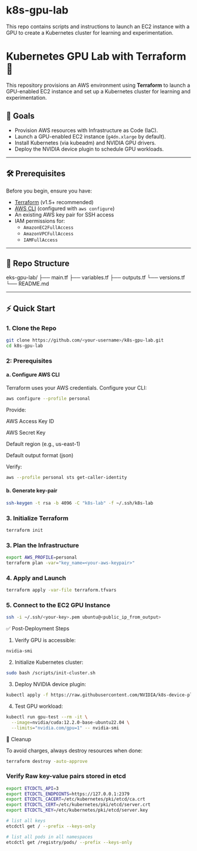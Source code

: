 # k8s-gpu-lab
This repo contains scripts and instructions to launch an EC2 instance with a GPU  to create a Kubernetes cluster for learning and experimentation.

# Kubernetes GPU Lab with Terraform 🚀

This repository provisions an AWS environment using **Terraform** to launch a GPU-enabled EC2 instance and set up a Kubernetes cluster for learning and experimentation.

## 🎯 Goals
- Provision AWS resources with Infrastructure as Code (IaC).
- Launch a GPU-enabled EC2 instance (`g4dn.xlarge` by default).
- Install Kubernetes (via kubeadm) and NVIDIA GPU drivers.
- Deploy the NVIDIA device plugin to schedule GPU workloads.

---

## 🛠️ Prerequisites
Before you begin, ensure you have:

- [Terraform](https://developer.hashicorp.com/terraform/downloads) (v1.5+ recommended)
- [AWS CLI](https://docs.aws.amazon.com/cli/latest/userguide/getting-started-install.html) (configured with `aws configure`)
- An existing AWS key pair for SSH access
- IAM permissions for:
  - `AmazonEC2FullAccess`
  - `AmazonVPCFullAccess`
  - `IAMFullAccess`

---

## 📂 Repo Structure
eks-gpu-lab/
├── main.tf
├── variables.tf
├── outputs.tf
└── versions.tf
└── README.md


---

## ⚡ Quick Start

### 1. Clone the Repo
```bash
git clone https://github.com/<your-username>/k8s-gpu-lab.git
cd k8s-gpu-lab
```

### 2: Prerequisites

#### a. Configure AWS CLI
Terraform uses your AWS credentials. Configure your CLI:
```bash
aws configure --profile personal

```
Provide:

AWS Access Key ID

AWS Secret Key

Default region (e.g., us-east-1)

Default output format (json)

Verify:
```bash
aws --profile personal sts get-caller-identity
```

#### b. Generate key-pair
```bash
ssh-keygen -t rsa -b 4096 -C "k8s-lab" -f ~/.ssh/k8s-lab
```
### 3. Initialize Terraform
```bash
terraform init
```

### 3. Plan the Infrastructure
```bash
export AWS_PROFILE=personal
terraform plan -var="key_name=<your-aws-keypair>"
```

### 4. Apply and Launch
```bash
terraform apply -var-file terraform.tfvars
```

### 5. Connect to the EC2 GPU Instance
```bash
ssh -i ~/.ssh/<your-key>.pem ubuntu@<public_ip_from_output>
```

✅ Post-Deployment Steps

1. Verify GPU is accessible:
```bash
nvidia-smi
```
2. Initialize Kubernetes cluster:
```bash
sudo bash /scripts/init-cluster.sh
```
3. Deploy NVIDIA device plugin:
```bash
kubectl apply -f https://raw.githubusercontent.com/NVIDIA/k8s-device-plugin/v0.16.0/nvidia-device-plugin.yml
```
4. Test GPU workload:
```bash
kubectl run gpu-test --rm -it \
  --image=nvidia/cuda:12.2.0-base-ubuntu22.04 \
  --limits="nvidia.com/gpu=1" -- nvidia-smi
```

🧹 Cleanup

To avoid charges, always destroy resources when done:
```bash
terraform destroy -auto-approve
```

### Verify Raw key-value pairs stored in etcd
```bash
export ETCDCTL_API=3
export ETCDCTL_ENDPOINTS=https://127.0.0.1:2379
export ETCDCTL_CACERT=/etc/kubernetes/pki/etcd/ca.crt
export ETCDCTL_CERT=/etc/kubernetes/pki/etcd/server.crt
export ETCDCTL_KEY=/etc/kubernetes/pki/etcd/server.key

# list all keys
etcdctl get / --prefix --keys-only

# list all pods in all namespaces
etcdctl get /registry/pods/ --prefix --keys-only
```